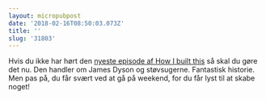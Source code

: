 ```yaml
---
layout: micropubpost
date: '2018-02-16T08:50:03.073Z'
title: ''
slug: '31803'
---
```

Hvis du ikke har hørt den [nyeste episode af How I built this](https://www.npr.org/podcasts/510313/how-i-built-this) så skal du gøre det nu. Den handler om James Dyson og støvsugerne. Fantastisk historie. Men pas på, du får svært ved at gå på weekend, for du får lyst til at skabe noget!
